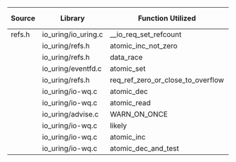 | Source | Library | Function Utilized | Times Used |
|--------|---------|-------------------|------------|
| refs.h | io_uring/io_uring.c | __io_req_set_refcount | 1 |
| | io_uring/refs.h | atomic_inc_not_zero | 1 |
| | io_uring/refs.h | data_race | 1 |
| | io_uring/eventfd.c | atomic_set | 1 |
| | io_uring/refs.h | req_ref_zero_or_close_to_overflow | 4 |
| | io_uring/io-wq.c | atomic_dec | 1 |
| | io_uring/io-wq.c | atomic_read | 1 |
| | io_uring/advise.c | WARN_ON_ONCE | 8 |
| | io_uring/io-wq.c | likely | 1 |
| | io_uring/io-wq.c | atomic_inc | 1 |
| | io_uring/io-wq.c | atomic_dec_and_test | 2 |